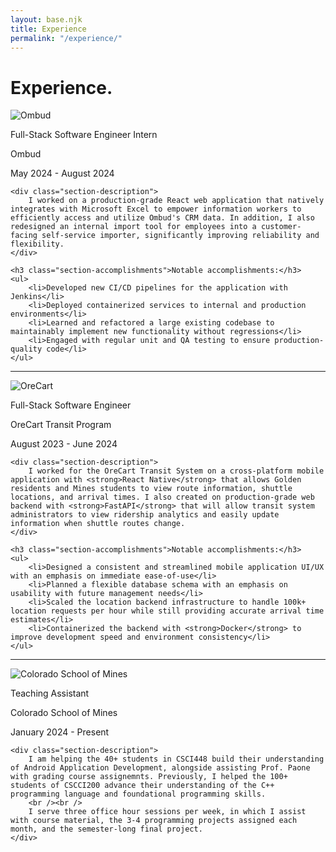 ```yaml
---
layout: base.njk
title: Experience
permalink: "/experience/"
---
```


# Experience.


<div class="experience-section">
    <div class="section-header">
        <div class="logo-container">
            <img alt="Ombud" src="/assets/img/ombud.png" class="company-logo" />
        </div>
        <div class="section-info">
            <p class="section-title">Full-Stack Software Engineer Intern</p>
            <p class="section-subtitle">Ombud</p>
            <p class="section-date">May 2024 - August 2024</p>
        </div>
    </div>

    <div class="section-description">
        I worked on a production-grade React web application that natively integrates with Microsoft Excel to empower information workers to efficiently access and utilize Ombud's CRM data. In addition, I also redesigned an internal import tool for employees into a customer-facing self-service importer, significantly improving reliability and flexibility.
    </div>

    <h3 class="section-accomplishments">Notable accomplishments:</h3>
    <ul>
        <li>Developed new CI/CD pipelines for the application with Jenkins</li>
        <li>Deployed containerized services to internal and production environments</li>
        <li>Learned and refactored a large existing codebase to maintainably implement new functionality without regressions</li>
        <li>Engaged with regular unit and QA testing to ensure production-quality code</li>
    </ul>
</div>

<hr />

<div class="experience-section">
    <div class="section-header">
        <div class="logo-container">
            <img alt="OreCart" src="/assets/img/orecart.png" class="company-logo" />
        </div>
        <div class="section-info">
            <p class="section-title">Full-Stack Software Engineer</p>
            <p class="section-subtitle">OreCart Transit Program</p>
            <p class="section-date">August 2023 - June 2024</p>
        </div>
    </div>

    <div class="section-description">
        I worked for the OreCart Transit System on a cross-platform mobile application with <strong>React Native</strong> that allows Golden residents and Mines students to view route information, shuttle locations, and arrival times. I also created on production-grade web backend with <strong>FastAPI</strong> that will allow transit system administrators to view ridership analytics and easily update information when shuttle routes change.
    </div>

    <h3 class="section-accomplishments">Notable accomplishments:</h3>
    <ul>
        <li>Designed a consistent and streamlined mobile application UI/UX with an emphasis on immediate ease-of-use</li>
        <li>Planned a flexible database schema with an emphasis on usability with future management needs</li>
        <li>Scaled the location backend infrastructure to handle 100k+ location requests per hour while still providing accurate arrival time estimates</li>
        <li>Containerized the backend with <strong>Docker</strong> to improve development speed and environment consistency</li>
    </ul>
</div>

<hr />

<div class="experience-section">
    <div class="section-header">
        <div class="logo-container">
            <img alt="Colorado School of Mines" src="/assets/img/mines.png" class="company-logo smaller" />
        </div>
        <div class="section-info">
            <p class="section-title">Teaching Assistant</p>
            <p class="section-subtitle">Colorado School of Mines</p>
            <p class="section-date">January 2024 - Present</p>
        </div>
    </div>

    <div class="section-description">
        I am helping the 40+ students in CSCI448 build their understanding of Android Application Development, alongside assisting Prof. Paone with grading course assignemnts. Previously, I helped the 100+ students of CSCCI200 advance their understanding of the C++ programming language and foundational programming skills.
        <br /><br />
        I serve three office hour sessions per week, in which I assist with course material, the 3-4 programming projects assigned each month, and the semester-long final project.
    </div>
</div>

